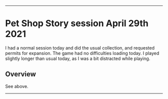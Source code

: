 
***

# Pet Shop Story session April 29th 2021

I had a normal session today and did the usual collection, and requested permits for expansion. The game had no difficulties loading today. I played slightly longer than usual today, as I was a bit distracted while playing.

## Overview

See above.

***

